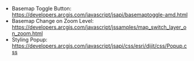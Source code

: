 - Basemap Toggle Button: https://developers.arcgis.com/javascript/jsapi/basemaptoggle-amd.html
- Basemap Change on Zoom Level: https://developers.arcgis.com/javascript/jssamples/map_switch_layer_on_zoom.html
- Styling Popup: https://developers.arcgis.com/javascript/jsapi/css/esri/dijit/css/Popup.css
